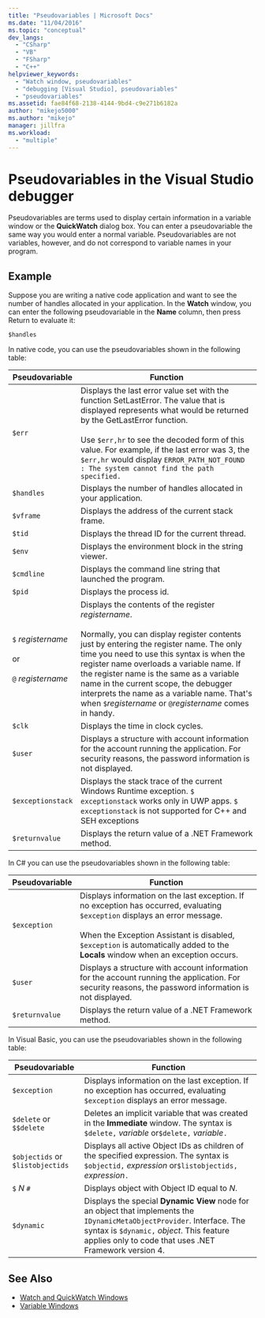 ```yaml
---
title: "Pseudovariables | Microsoft Docs"
ms.date: "11/04/2016"
ms.topic: "conceptual"
dev_langs:
  - "CSharp"
  - "VB"
  - "FSharp"
  - "C++"
helpviewer_keywords:
  - "Watch window, pseudovariables"
  - "debugging [Visual Studio], pseudovariables"
  - "pseudovariables"
ms.assetid: fae84f68-2138-4144-9bd4-c9e271b6182a
author: "mikejo5000"
ms.author: "mikejo"
manager: jillfra
ms.workload:
  - "multiple"
---
```

# Pseudovariables in the Visual Studio debugger
Pseudovariables are terms used to display certain information in a variable window or the **QuickWatch** dialog box. You can enter a pseudovariable the same way you would enter a normal variable. Pseudovariables are not variables, however, and do not correspond to variable names in your program.

## Example
 Suppose you are writing a native code application and want to see the number of handles allocated in your application. In the **Watch** window, you can enter the following pseudovariable in the **Name** column, then press Return to evaluate it:

`$handles`

 In native code, you can use the pseudovariables shown in the following table:

|Pseudovariable|Function|
|--------------------|--------------|
|`$err`|Displays the last error value set with the function SetLastError. The value that is displayed represents what would be returned by the GetLastError function.<br /><br /> Use `$err,hr` to see the decoded form of this value. For example, if the last error was 3, the `$err,hr` would display `ERROR_PATH_NOT_FOUND : The system cannot find the path specified.`|
|`$handles`|Displays the number of handles allocated in your application.|
|`$vframe`|Displays the address of the current stack frame.|
|`$tid`|Displays the thread ID for the current thread.|
|`$env`|Displays the environment block in the string viewer.|
|`$cmdline`|Displays the command line string that launched the program.|
|`$pid`|Displays the process id.|
|`$` *registername*<br /><br /> or<br /><br /> `@` *registername*|Displays the contents of the register *registername*.<br /><br /> Normally, you can display register contents just by entering the register name. The only time you need to use this syntax is when the register name overloads a variable name. If the register name is the same as a variable name in the current scope, the debugger interprets the name as a variable name. That's when `$`*registername* or `@`*registername* comes in handy.|
|`$clk`|Displays the time in clock cycles.|
|`$user`|Displays a structure with account information for the account running the application. For security reasons, the password information is not displayed.|
|`$exceptionstack`|Displays the stack trace of the current Windows Runtime exception. `$ exceptionstack` works only in UWP apps. `$ exceptionstack` is not supported for C++ and SEH exceptions|
|`$returnvalue`|Displays the return value of a .NET Framework method.|

 In C# you can use the pseudovariables shown in the following table:

|Pseudovariable|Function|
|--------------------|--------------|
|`$exception`|Displays information on the last exception. If no exception has occurred, evaluating `$exception` displays an error message.<br /><br /> When the Exception Assistant is disabled, `$exception` is automatically added to the **Locals** window when an exception occurs.|
|`$user`|Displays a structure with account information for the account running the application. For security reasons, the password information is not displayed.|
|`$returnvalue`|Displays the return value of a .NET Framework method.|

 In Visual Basic, you can use the pseudovariables shown in the following table:

|Pseudovariable|Function|
|--------------------|--------------|
|`$exception`|Displays information on the last exception. If no exception has occurred, evaluating `$exception` displays an error message.|
|`$delete` or `$$delete`|Deletes an implicit variable that was created in the **Immediate** window. The syntax is `$delete,` *variable* or`$delete,` *variable*`.`|
|`$objectids` or `$listobjectids`|Displays all active Object IDs as children of the specified expression. The syntax is `$objectid,` *expression* or`$listobjectids,` *expression*`.`|
|`$` *N* `#`|Displays object with Object ID equal to *N*.|
|`$dynamic`|Displays the special **Dynamic View** node for an object that implements the `IDynamicMetaObjectProvider`. Interface. The syntax is `$dynamic,` *object*. This feature applies only to code that uses .NET Framework version 4.|

## See Also
- [Watch and QuickWatch Windows](../debugger/watch-and-quickwatch-windows.md)
- [Variable Windows](../debugger/debugger-windows.md)
